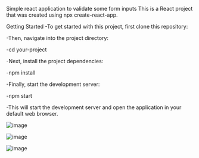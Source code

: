 Simple react application to validate some form inputs
This is a React project that was created using npx create-react-app.

Getting Started
-To get started with this project, first clone this repository:

-Then, navigate into the project directory:

-cd your-project

-Next, install the project dependencies:

-npm install

-Finally, start the development server:

-npm start

-This will start the development server and open the application in your default web browser.

![image](https://user-images.githubusercontent.com/108655042/229096325-4c96cd88-96f6-4f4d-870a-47a9f8d7695c.png)

![image](https://user-images.githubusercontent.com/108655042/229101411-afe29aeb-8d1b-4f0c-9499-8c4e1e40bfed.png)

![image](https://user-images.githubusercontent.com/108655042/229101633-3cfbf532-afa7-42bc-a653-64d62237445d.png)


